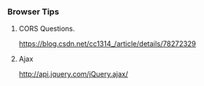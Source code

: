 ### Browser Tips

1. CORS Questions. 

   https://blog.csdn.net/cc1314_/article/details/78272329



2. Ajax

   http://api.jquery.com/jQuery.ajax/